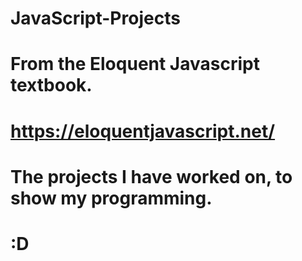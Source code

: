 # JavaScript-Projects
# From the Eloquent Javascript textbook.
# https://eloquentjavascript.net/
# The projects I have worked on, to show my programming.
# :D
